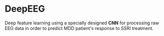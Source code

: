 # DeepEEG
Deep feature learning using a specially designed __CNN__ for processing raw EEG data in order to predict MDD patient's response to SSRI treatment.
